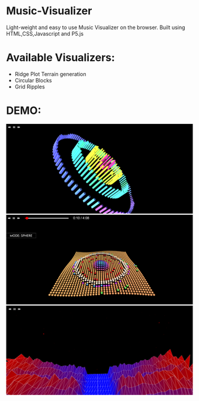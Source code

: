# Music-Visualizer
Light-weight and easy to use Music Visualizer on the browser.
Built using HTML,CSS,Javascript and P5.js

# Available Visualizers:
- Ridge Plot Terrain generation
- Circular Blocks
- Grid Ripples

# DEMO:
![Alt text](assets/READMEassets/CircularBlocks.png?raw=true "Circular Blocks")
![Alt text](assets/READMEassets/GridRipples.png?raw=true "Grid Ripples")
![Alt text](assets/READMEassets/RidgePlot.png?raw=true "RidgePlot Terrain")